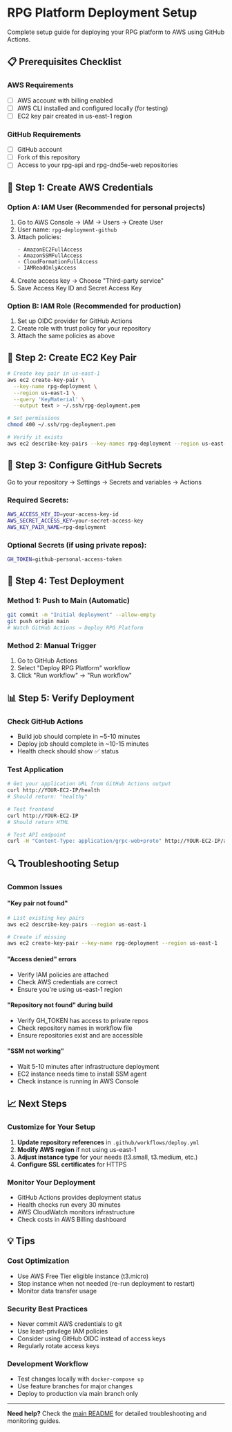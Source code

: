 # RPG Platform Deployment Setup

Complete setup guide for deploying your RPG platform to AWS using GitHub Actions.

## 📋 Prerequisites Checklist

### AWS Requirements
- [ ] AWS account with billing enabled
- [ ] AWS CLI installed and configured locally (for testing)
- [ ] EC2 key pair created in us-east-1 region

### GitHub Requirements
- [ ] GitHub account
- [ ] Fork of this repository
- [ ] Access to your rpg-api and rpg-dnd5e-web repositories

## 🔑 Step 1: Create AWS Credentials

### Option A: IAM User (Recommended for personal projects)
1. Go to AWS Console → IAM → Users → Create User
2. User name: `rpg-deployment-github`
3. Attach policies:
   ```
   - AmazonEC2FullAccess
   - AmazonSSMFullAccess
   - CloudFormationFullAccess
   - IAMReadOnlyAccess
   ```
4. Create access key → Choose "Third-party service"
5. Save Access Key ID and Secret Access Key

### Option B: IAM Role (Recommended for production)
1. Set up OIDC provider for GitHub Actions
2. Create role with trust policy for your repository
3. Attach the same policies as above

## 🔧 Step 2: Create EC2 Key Pair

```bash
# Create key pair in us-east-1
aws ec2 create-key-pair \
  --key-name rpg-deployment \
  --region us-east-1 \
  --query 'KeyMaterial' \
  --output text > ~/.ssh/rpg-deployment.pem

# Set permissions
chmod 400 ~/.ssh/rpg-deployment.pem

# Verify it exists
aws ec2 describe-key-pairs --key-names rpg-deployment --region us-east-1
```

## 🤖 Step 3: Configure GitHub Secrets

Go to your repository → Settings → Secrets and variables → Actions

### Required Secrets:
```bash
AWS_ACCESS_KEY_ID=your-access-key-id
AWS_SECRET_ACCESS_KEY=your-secret-access-key
AWS_KEY_PAIR_NAME=rpg-deployment
```

### Optional Secrets (if using private repos):
```bash
GH_TOKEN=github-personal-access-token
```

## 🚀 Step 4: Test Deployment

### Method 1: Push to Main (Automatic)
```bash
git commit -m "Initial deployment" --allow-empty
git push origin main
# Watch GitHub Actions → Deploy RPG Platform
```

### Method 2: Manual Trigger
1. Go to GitHub Actions
2. Select "Deploy RPG Platform" workflow
3. Click "Run workflow" → "Run workflow"

## 📊 Step 5: Verify Deployment

### Check GitHub Actions
- Build job should complete in ~5-10 minutes
- Deploy job should complete in ~10-15 minutes
- Health check should show ✅ status

### Test Application
```bash
# Get your application URL from GitHub Actions output
curl http://YOUR-EC2-IP/health
# Should return: "healthy"

# Test frontend
curl http://YOUR-EC2-IP
# Should return HTML

# Test API endpoint
curl -H "Content-Type: application/grpc-web+proto" http://YOUR-EC2-IP/api/
```

## 🔍 Troubleshooting Setup

### Common Issues

#### "Key pair not found"
```bash
# List existing key pairs
aws ec2 describe-key-pairs --region us-east-1

# Create if missing
aws ec2 create-key-pair --key-name rpg-deployment --region us-east-1
```

#### "Access denied" errors
- Verify IAM policies are attached
- Check AWS credentials are correct
- Ensure you're using us-east-1 region

#### "Repository not found" during build
- Verify GH_TOKEN has access to private repos
- Check repository names in workflow file
- Ensure repositories exist and are accessible

#### "SSM not working"
- Wait 5-10 minutes after infrastructure deployment
- EC2 instance needs time to install SSM agent
- Check instance is running in AWS Console

## 📈 Next Steps

### Customize for Your Setup
1. **Update repository references** in `.github/workflows/deploy.yml`
2. **Modify AWS region** if not using us-east-1
3. **Adjust instance type** for your needs (t3.small, t3.medium, etc.)
4. **Configure SSL certificates** for HTTPS

### Monitor Your Deployment
- GitHub Actions provides deployment status
- Health checks run every 30 minutes
- AWS CloudWatch monitors infrastructure
- Check costs in AWS Billing dashboard

## 💡 Tips

### Cost Optimization
- Use AWS Free Tier eligible instance (t3.micro)
- Stop instance when not needed (re-run deployment to restart)
- Monitor data transfer usage

### Security Best Practices
- Never commit AWS credentials to git
- Use least-privilege IAM policies
- Consider using GitHub OIDC instead of access keys
- Regularly rotate access keys

### Development Workflow
- Test changes locally with `docker-compose up`
- Use feature branches for major changes
- Deploy to production via main branch only

---

**Need help?** Check the [main README](README.md) for detailed troubleshooting and monitoring guides.